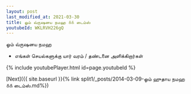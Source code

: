 ```yaml
---
layout: post
last_modified_at: 2021-03-30
title: ஓம் வ்ருஷனய நமஹ ௧௧ டைம்ஸ்
youtubeId: WKLRVH226gQ
---
```

 
 
 ஓம் வ்ருஷனய நமஹ  
 
 -  எங்கள் செயல்களுக்கு யார் வரம் / தண்டனை அளிக்கிறார்கள் 
 
  
 
  
 
 
 
 
 
 


{% include youtubePlayer.html id=page.youtubeId %}
 
[Next]({{ site.baseurl }}{% link  split1/_posts/2014-03-09-ஓம் ஹுதாய நமஹ ௧௧ டைம்ஸ்.md%})
 
